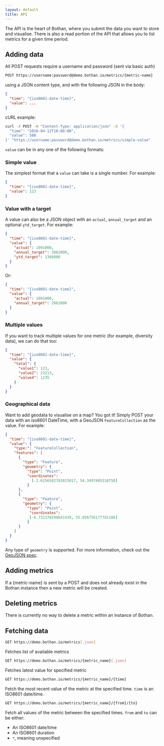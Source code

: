```yaml
---
layout: default
title: API
---
```


The API is the heart of Bothan, where you submit the data you want to store and visualise. There is also a read portion of the API that allows you to list metrics for a given time period.

## Adding data

All POST requests require a username and password (sent via basic auth)

```bash
POST https://username:password@demo.bothan.io/metrics/{metric-name}
```

using a JSON content type, and with the following JSON in the body:

```json
{
  "time": "{iso8601-date-time}",
  "value": ...
}
```

cURL example:

```bash
curl -X POST -H "Content-Type: application/json" -d '{
  "time": "2016-04-12T10:00:00",
  "value": 500
}' "https://username:password@demo.bothan.io/metrics/simple-value"
```

`value` can be in any one of the following formats:

### Simple value

The simplest format that a `value` can take is a single number. For example:

```json
{
  "time": "{iso8601-date-time}",
  "value": 123
}
```

### Value with a target

A value can also be a JSON object with an `actual`, `annual_target` and an optional `ytd_target`. For example:

```json
{
  "time": "{iso8601-date-time}",
  "value": {
    "actual": 1091000,
    "annual_target": 2862000,
    "ytd_target": 1368000
  }
}
```

Or:

```json
{
  "time": "{iso8601-date-time}",
  "value": {
    "actual": 1091000,
    "annual_target": 2862000
  }
}
```

### Multiple values

If you want to track multiple values for one metric (for example, diversity data), we can do that too:

```json
{
  "time": "{iso8601-date-time}",
  "value": {
    "total": {
      "value1": 123,
      "value2": 23213,
      "value4": 1235
    }
  }
}
```

### Geographical data

Want to add geodata to visualise on a map? You got it! Simply POST your data with an iso8601 DateTime, with a GeoJSON `FeatureCollection` as the value. For example:

```json
{
  "time": "{iso8601-date-time}",
  "value": {
    "type:": "FeatureCollection",
    "features": [
      {
        "type": "Feature",
        "geometry": {
          "type": "Point",
          "coordinates":
            [-2.6156582783015017, 54.3497405310758]
          }
      },
      {
        "type": "Feature",
        "geometry": {
          "type": "Point",
           "coordinates":
           [-6.731370299641439, 55.856756177781186]
          }
      }
    ]
  }
}
```

Any type of `geometry` is supported. For more information, check out the [GeoJSON spec](http://geojson.org/).

## Adding metrics

If a {metric-name} is sent by a POST and does not already exist in the Bothan instance then a new metric will be created.

## Deleting metrics

There is currently no way to delete a metric within an instance of Bothan.

## Fetching data

```bash
GET https://demo.bothan.io/metrics[.json]
```

Fetches list of available metrics

```bash
GET https://demo.bothan.io/metrics/{metric_name}[.json]
```

Fetches latest value for specified metric

```bash
GET https://demo.bothan.io/metrics/{metric_name}/{time}
```

Fetch the most recent value of the metric at the specified time. `time` is an ISO8601 date/time.

```bash
GET https://demo.bothan.io/metrics/{metric_name}/{from}/{to}
```

Fetch all values of the metric between the specified times. `from` and `to` can be either:

 * An ISO8601 date/time
 * An ISO8601 duration
 * `*`, meaning unspecified
